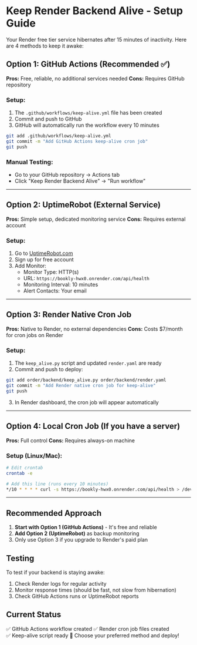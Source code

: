 # Keep Render Backend Alive - Setup Guide

Your Render free tier service hibernates after 15 minutes of inactivity. Here are 4 methods to keep it awake:

## Option 1: GitHub Actions (Recommended ✅)

**Pros:** Free, reliable, no additional services needed
**Cons:** Requires GitHub repository

### Setup:
1. The `.github/workflows/keep-alive.yml` file has been created
2. Commit and push to GitHub
3. GitHub will automatically run the workflow every 10 minutes

```bash
git add .github/workflows/keep-alive.yml
git commit -m "Add GitHub Actions keep-alive cron job"
git push
```

### Manual Testing:
- Go to your GitHub repository → Actions tab
- Click "Keep Render Backend Alive" → "Run workflow"

---

## Option 2: UptimeRobot (External Service)

**Pros:** Simple setup, dedicated monitoring service
**Cons:** Requires external account

### Setup:
1. Go to [UptimeRobot.com](https://uptimerobot.com/)
2. Sign up for free account
3. Add Monitor:
   - Monitor Type: HTTP(s)
   - URL: `https://bookly-hwx0.onrender.com/api/health`
   - Monitoring Interval: 10 minutes
   - Alert Contacts: Your email

---

## Option 3: Render Native Cron Job

**Pros:** Native to Render, no external dependencies
**Cons:** Costs $7/month for cron jobs on Render

### Setup:
1. The `keep_alive.py` script and updated `render.yaml` are ready
2. Commit and push to deploy:

```bash
git add order/backend/keep_alive.py order/backend/render.yaml
git commit -m "Add Render native cron job for keep-alive"
git push
```

3. In Render dashboard, the cron job will appear automatically

---

## Option 4: Local Cron Job (If you have a server)

**Pros:** Full control
**Cons:** Requires always-on machine

### Setup (Linux/Mac):
```bash
# Edit crontab
crontab -e

# Add this line (runs every 10 minutes)
*/10 * * * * curl -s https://bookly-hwx0.onrender.com/api/health > /dev/null
```

---

## Recommended Approach

1. **Start with Option 1 (GitHub Actions)** - It's free and reliable
2. **Add Option 2 (UptimeRobot)** as backup monitoring
3. Only use Option 3 if you upgrade to Render's paid plan

## Testing

To test if your backend is staying awake:
1. Check Render logs for regular activity
2. Monitor response times (should be fast, not slow from hibernation)
3. Check GitHub Actions runs or UptimeRobot reports

## Current Status

✅ GitHub Actions workflow created
✅ Render cron job files created  
✅ Keep-alive script ready
🔄 Choose your preferred method and deploy!
